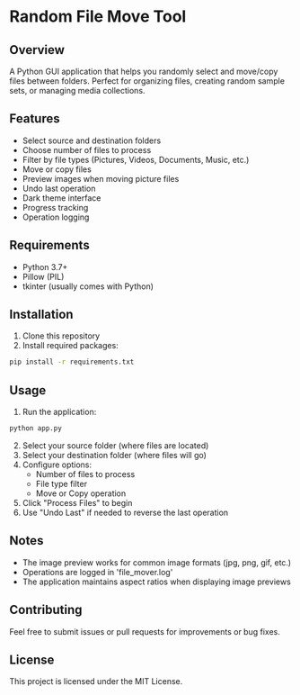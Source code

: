 # Random File Move Tool

## Overview
A Python GUI application that helps you randomly select and move/copy files between folders. Perfect for organizing files, creating random sample sets, or managing media collections.

## Features
- Select source and destination folders
- Choose number of files to process
- Filter by file types (Pictures, Videos, Documents, Music, etc.)
- Move or copy files
- Preview images when moving picture files
- Undo last operation
- Dark theme interface
- Progress tracking
- Operation logging

## Requirements
- Python 3.7+
- Pillow (PIL)
- tkinter (usually comes with Python)

## Installation
1. Clone this repository
2. Install required packages:
```bash
pip install -r requirements.txt
```

## Usage
1. Run the application:
```bash
python app.py
```
2. Select your source folder (where files are located)
3. Select your destination folder (where files will go)
4. Configure options:
   - Number of files to process
   - File type filter
   - Move or Copy operation
5. Click "Process Files" to begin
6. Use "Undo Last" if needed to reverse the last operation

## Notes
- The image preview works for common image formats (jpg, png, gif, etc.)
- Operations are logged in 'file_mover.log'
- The application maintains aspect ratios when displaying image previews

## Contributing
Feel free to submit issues or pull requests for improvements or bug fixes. 

## License
This project is licensed under the MIT License.